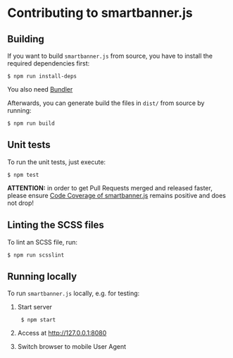 # Contributing to smartbanner.js

## Building

If you want to build `smartbanner.js` from source, you have to install the required dependencies first:

    $ npm run install-deps

You also need [Bundler](http://bundler.io/)

Afterwards, you can generate build the files in `dist/` from source by running:

    $ npm run build

## Unit tests

To run the unit tests, just execute:

    $ npm test

__ATTENTION:__ in order to get Pull Requests merged and released faster, please ensure [Code Coverage of smartbanner.js](https://coveralls.io/github/ain/smartbanner.js) remains positive and does not drop!

## Linting the SCSS files

To lint an SCSS file, run:

    $ npm run scsslint

## Running locally

To run `smartbanner.js` locally, e.g. for testing:

1. Start server

        $ npm start

2. Access at http://127.0.0.1:8080
3. Switch browser to mobile User Agent
